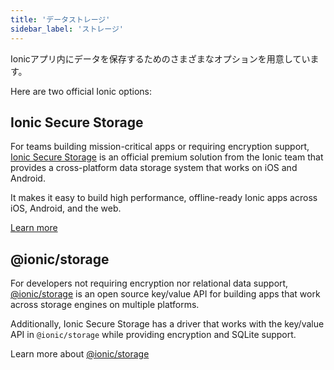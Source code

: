 ```yaml
---
title: 'データストレージ'
sidebar_label: 'ストレージ'
---
```


<head>
  <title>Angular App Data Storage Options - Ionic Documentation</title>
  <meta
    name="description"
    content="A variety of options are available for storing data within Ionic apps made using Angular. Read our documentation for Ionic Secure Storage and @ionic/storage."
  />
</head>

Ionicアプリ内にデータを保存するためのさまざまなオプションを用意しています。

Here are two official Ionic options:

## Ionic Secure Storage

For teams building mission-critical apps or requiring encryption support, [Ionic Secure Storage](https://ionic.io/docs/secure-storage) is an official premium solution from the Ionic team that provides a cross-platform data storage system that works on iOS and Android.

It makes it easy to build high performance, offline-ready Ionic apps across iOS, Android, and the web.

[Learn more](https://ionic.io/products/secure-storage)

## @ionic/storage

For developers not requiring encryption nor relational data support, [@ionic/storage](https://github.com/ionic-team/ionic-storage) is an open source key/value API for building apps that work across storage engines on multiple platforms.

Additionally, Ionic Secure Storage has a driver that works with the key/value API in `@ionic/storage` while providing encryption and SQLite support.

Learn more about [@ionic/storage](https://github.com/ionic-team/ionic-storage)
